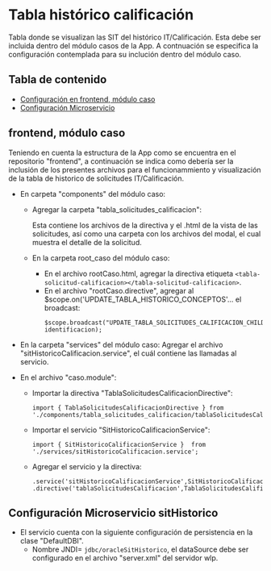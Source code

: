 # Tabla histórico calificación
Tabla donde se visualizan las SIT del histórico IT/Calificación. Esta debe ser incluida dentro del módulo casos de la App.
A contnuación se especifica la configuración contemplada para su inclución dentro del módulo caso.

## Tabla de contenido
* [Configuración en frontend, módulo caso](#frontend-módulo-caso)
* [Configuración Microservicio](#configuración-microservicio-sithistorico)


## frontend, módulo caso
Teniendo en cuenta la estructura de la App como se encuentra en el repositorio "frontend", a continuación se indica como debería ser la inclusión de los presentes archivos para el funcionammiento y visualización de la tabla de historico de solicitudes IT/Calificación.

* En carpeta "components" del módulo caso:
    * Agregar la carpeta "tabla_solicitudes_calificacion":
    
      Esta contiene los archivos de la directiva y el .html de la vista de las solicitudes, así como una carpeta con los archivos del modal, el cual muestra el detalle de la solicitud.
    
    * En la carpeta root_caso del módulo caso:
        * En el archivo rootCaso.html, agregar la directiva etiqueta `<tabla-solicitud-calificacion></tabla-solicitud-calificacion>`.
        * En el archivo "rootCaso.directive", agregar al $scope.on('UPDATE_TABLA_HISTORICO_CONCEPTOS'...
          el broadcast:
          ```
          $scope.broadcast("UPDATE_TABLA_SOLICITUDES_CALIFICACION_CHILD", identificacion);
          ```
* En la carpeta "services" del módulo caso:
  Agregar el archivo "sitHistoricoCalificacion.service", el cuál contiene las llamadas al servicio.
  
* En el archivo "caso.module":
    * Importar la directiva "TablaSolicitudesCalificacionDirective":
    
        ```
        import { TablaSolicitudesCalificacionDirective } from './components/tabla_solicitudes_calificacion/tablaSolicitudesCalificacion.directive';
        ```  
        
    * Importar el servicio "SitHistoricoCalificacionService":
    
        ```
        import { SitHistoricoCalificacionService }  from  './services/sitHistoricoCalificacion.service';
        ```
    * Agregar el servicio y la directiva:
    
         ```
         .service('sitHistoricoCalificacionService',SitHistoricoCalificacionService)
         .directive('tablaSolicitudesCalificacion',TablaSolicitudesCalificacionDirective)
         ```
## Configuración Microservicio sitHistorico
* El servicio cuenta con la siguiente configuración de persistencia en la clase "DefaultDBI".
    * Nombre JNDI= `jdbc/oracleSitHistorico`, el dataSource debe ser configurado en el archivo "server.xml" del servidor wlp. 

